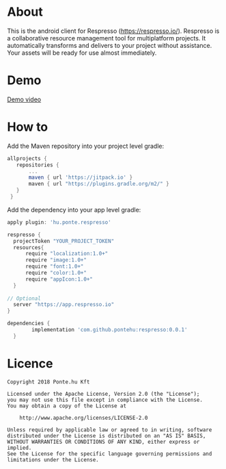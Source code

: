 # About
This is the android client for Respresso (https://respresso.io/). Respresso is a collaborative resource management tool for multiplatform projects. It automatically transforms and delivers to your project without assistance. Your assets will be ready for use almost immediately.

# Demo
[Demo video](https://youtu.be/gpCc0ihXxfc?t=258)
 
# How to
 Add the Maven repository into your project level gradle:
 ```groovy
 allprojects {
    repositories {
        ...
        maven { url 'https://jitpack.io' }
        maven { url "https://plugins.gradle.org/m2/" }
    }
  }
  ```
  
 Add the dependency into your app level gradle:
  ```groovy
apply plugin: 'hu.ponte.respresso'

respresso {
    projectToken "YOUR_PROJECT_TOKEN"
    resources{
        require "localization:1.0+"
        require "image:1.0+"
        require "font:1.0+"
        require "color:1.0+"
        require "appIcon:1.0+"
    }
    
// Optional
    server "https://app.respresso.io"
}
  
dependencies {
	      implementation 'com.github.pontehu:respresso:0.0.1'
	}
```

# Licence
```
Copyright 2018 Ponte.hu Kft

Licensed under the Apache License, Version 2.0 (the "License");
you may not use this file except in compliance with the License.
You may obtain a copy of the License at

    http://www.apache.org/licenses/LICENSE-2.0

Unless required by applicable law or agreed to in writing, software
distributed under the License is distributed on an "AS IS" BASIS,
WITHOUT WARRANTIES OR CONDITIONS OF ANY KIND, either express or implied.
See the License for the specific language governing permissions and
limitations under the License.
```
